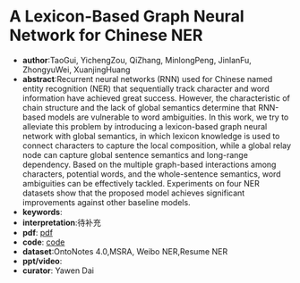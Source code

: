 # A Lexicon-Based Graph Neural Network for Chinese NER

- **author**:TaoGui, YichengZou, QiZhang, MinlongPeng, JinlanFu, ZhongyuWei, XuanjingHuang  
- **abstract**:Recurrent neural networks (RNN) used for Chinese named entity recognition (NER) that sequentially track character and word information have achieved great success. However, the characteristic of chain structure and the lack of global semantics determine that RNN-based models are vulnerable to word ambiguities. In this work, we try to alleviate this problem by introducing a lexicon-based graph neural network with global semantics, in which lexicon knowledge is used to connect characters to capture the local composition, while a global relay node can capture global sentence semantics and long-range dependency. Based on the multiple graph-based interactions among characters, potential words, and the whole-sentence semantics, word ambiguities can be effectively tackled. Experiments on four NER datasets show that the proposed model achieves significant improvements against other baseline models. 
- **keywords**:
- **interpretation**:待补充
- **pdf**: [pdf]( https://www.aclweb.org/anthology/D19-1096.pdf )
- **code**: [code](https://github.com/RowitZou/LGN)
- **dataset**:OntoNotes 4.0,MSRA, Weibo NER,Resume NER
- **ppt/video**:
- **curator**: Yawen Dai